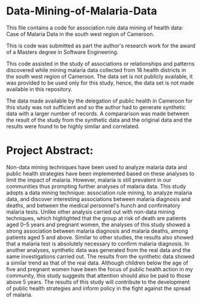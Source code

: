 # Data-Mining-of-Malaria-Data

This file contains a code for association rule data mining of health data: Case of Malaria Data in the south west region of Cameroon.

This is code was submitted as part the author's research work for the award of a Masters degree in Software Engineering. 

This code assisted in the study of associations or relationships and patterns discovered while mining malaria data collected from 18 health districts in the south west region of Cameroon. The data set is not publicly available, it was provided to be used only for this study, hence, the data set is not made available in this repository. 

The data made available by the delegation of public health in Cameroon for this study was not sufficient and so the author had to generate synthetic data with a 
larger number of records. A compararison was made between the result of the study from the synthetic data and the original data and the results were found to be highly similar and correlated. 

# Project Abstract: 
Non-data mining techniques have been used to analyze malaria data and public health strategies have
been implemented based on these analyses to limit the impact of malaria. However, malaria is still
prevalent in our communities thus prompting further analyses of malaria data. This study adopts a data
mining technique: association rule mining, to analyze malaria data, and discover interesting
associations between malaria diagnosis and deaths, and between the medical personnel's hunch and
confirmatory malaria tests. Unlike other analysis carried out with non-data mining techniques, which
highlighted that the group at risk of death are patients aged 0–5 years and pregnant women, the
analyses of this study showed a strong association between malaria diagnosis and malaria deaths,
among patients aged 5 and above. Similar to other studies, the results also showed that a malaria test is
absolutely necessary to confirm malaria diagnosis. In another analyses, synthetic data was generated
from the real data and the same investigations carried out. The results from the synthetic data showed a
similar trend as that of the real data. Although children below the age of five and pregnant women have
been the focus of public health action in my community, this study suggests that attention should also
be paid to those above 5 years. The results of this study will contribute to the development of public
health strategies and inform policy in the fight against the spread of malaria.
